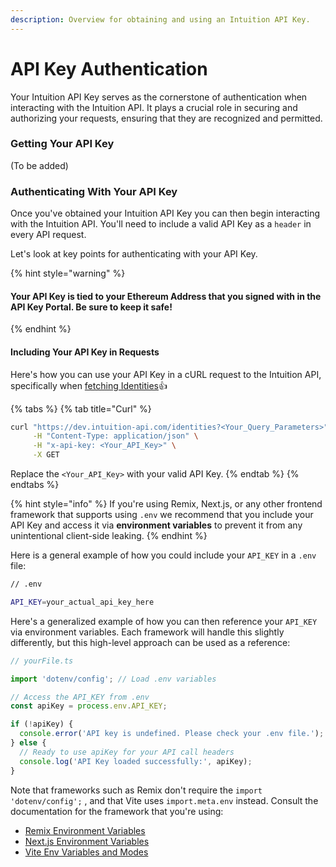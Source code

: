 ```yaml
---
description: Overview for obtaining and using an Intuition API Key.
---
```


# API Key Authentication

Your Intuition API Key serves as the cornerstone of authentication when interacting with the Intuition API. It plays a crucial role in securing and authorizing your requests, ensuring that they are recognized and permitted.

### Getting Your API Key

(To be added)

### Authenticating With Your API Key

Once you've obtained your Intuition API Key you can then begin interacting with the Intuition API. You'll need to include a valid API Key as a `header` in every API request.

Let's look at key points for authenticating with your API Key.

{% hint style="warning" %}
#### Your API Key is tied to your Ethereum Address that you signed with in the API Key Portal.  Be sure to keep it safe!
{% endhint %}

#### Including Your API Key in Requests

Here's how you can use your API Key in a cURL request to the Intuition API, specifically when [fetching Identities](identities/fetch-all-identities.md):thumbsup:

{% tabs %}
{% tab title="Curl" %}
```bash
curl "https://dev.intuition-api.com/identities?<Your_Query_Parameters>" \
     -H "Content-Type: application/json" \
     -H "x-api-key: <Your_API_Key>" \
     -X GET
```

Replace the `<Your_API_Key>` with your valid API Key.
{% endtab %}
{% endtabs %}

{% hint style="info" %}
If you're using Remix, Next.js, or any other frontend framework that supports using `.env` we recommend that you include your API Key and access it via **environment variables** to prevent it from any unintentional client-side leaking.
{% endhint %}

Here is a general example of how you could include your `API_KEY` in a `.env` file:

```bash
// .env

API_KEY=your_actual_api_key_here
```

Here's a generalized example of how you can then reference your `API_KEY` via environment variables. Each framework will handle this slightly differently, but this high-level approach can be used as a reference:

```typescript
// yourFile.ts

import 'dotenv/config'; // Load .env variables

// Access the API_KEY from .env
const apiKey = process.env.API_KEY;

if (!apiKey) {
  console.error('API key is undefined. Please check your .env file.');
} else {
  // Ready to use apiKey for your API call headers
  console.log('API Key loaded successfully:', apiKey);
}

```

Note that frameworks such as Remix don't require the `import 'dotenv/config';` , and that Vite uses `import.meta.env` instead. Consult the documentation for the framework that you're using:

* [Remix Environment Variables](https://remix.run/docs/en/main/guides/envvars)
* [Next.js Environment Variables](https://nextjs.org/docs/pages/building-your-application/configuring/environment-variables)
* [Vite Env Variables and Modes](https://vitejs.dev/guide/env-and-mode)
